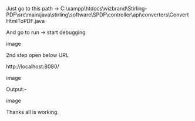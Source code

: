 Just go to this path -> C:\xampp\htdocs\wizbrand\Stirling-PDF\src\main\java\stirling\software\SPDF\controller\api\converters\ConvertHtmlToPDF.java

And go to run -> start debugging

image

2nd step open below URL

http://localhost:8080/

image

Output:-

image

Thanks all is working.
